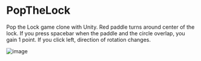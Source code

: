 # PopTheLock
Pop the Lock game clone with Unity. Red paddle turns around center of the lock. If you press spacebar when the paddle and the circle overlap, you gain 1 point. 
If you click left, direction of rotation changes.

![image](https://user-images.githubusercontent.com/69846446/216774723-643b7188-718c-40c9-9c56-c4a215666d09.png)
